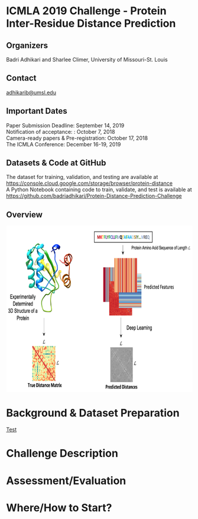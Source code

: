 # ICMLA 2019 Challenge - Protein Inter-Residue Distance Prediction
## Organizers  
Badri Adhikari and Sharlee Climer, University of Missouri-St. Louis
## Contact  
adhikarib@umsl.edu
## Important Dates  
Paper Submission Deadline: September 14, 2019  
Notification of acceptance: : October 7, 2018  
Camera-ready papers & Pre-registration: October 17, 2018  
The ICMLA Conference: December 16-19, 2019  
##  Datasets & Code at GitHub  
The dataset for training, validation, and testing are available at https://console.cloud.google.com/storage/browser/protein-distance  
A Python Notebook containing code to train, validate, and test is available at 
https://github.com/badriadhikari/Protein-Distance-Prediction-Challenge   

##  Overview  
<img src="pdp-problem.png" align="middle" height="450"/>

# Background & Dataset Preparation

[Test](https://www.umsl.edu/~registration/students/sp19-pdf.pdf) 

# Challenge Description


# Assessment/Evaluation


# Where/How to Start?

